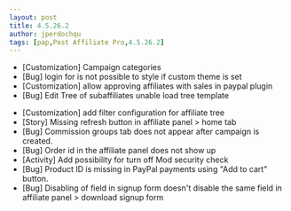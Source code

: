 ```yaml
---
layout: post
title: 4.5.26.2
author: jperdochqu
tags: [pap,Post Affiliate Pro,4.5.26.2]
---
```


- [Customization] Campaign categories
- [Bug] login for is not possible to style if custom theme is set
- [Customization] allow approving affiliates with sales in paypal plugin
- [Bug] Edit Tree of subaffiliates unable load tree template

<!--more-->

- [Customization] add filter configuration for affiliate tree
- [Story] Missing refresh button in affiliate panel &gt; home tab
- [Bug] Commission groups tab does not appear after campaign is created.
- [Bug] Order id in the affiliate panel does not show up
- [Activity] Add possibility for turn off Mod security check
- [Bug] Product ID is missing in PayPal payments using &quot;Add to cart&quot; button.
- [Bug] Disabling of field in signup form doesn't disable the same field in affiliate panel &gt; download signup form
